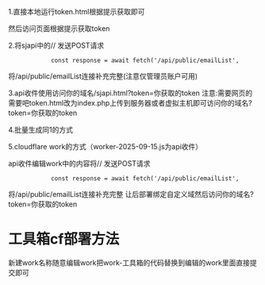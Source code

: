  1.直接本地运行token.html根据提示获取即可
 
然后访问页面根据提示获取token

 2.将sjapi中的// 发送POST请求
 
                const response = await fetch('/api/public/emailList', 
                
将/api/public/emailList连接补充完整(注意仅管理员账户可用)

 3.api收件使用访问你的域名/sjapi.html?token=你获取的token  注意:需要网页的需要吧token.html改为index.php上传到服务器或者虚拟主机即可访问你的域名?token=你获取的token 
 
 4.批量生成同1的方式 
 
5.cloudflare  work的方式（worker-2025-09-15.js为api收件）

 api收件编辑work中的内容将// 发送POST请求
 
                const response = await fetch('/api/public/emailList', 
                
将/api/public/emailList连接补充完整 让后部署绑定自定义域然后访问你的域名?token=你获取的token 

# 工具箱cf部署方法
新建work名称随意编辑work把work-工具箱的代码替换到编辑的work里面直接提交即可
